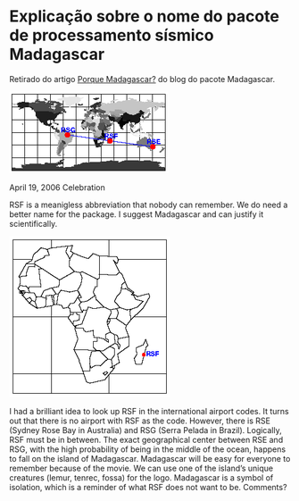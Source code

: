# Explicação sobre o nome do pacote de processamento sísmico Madagascar

Retirado do artigo [Porque Madagascar?](https://reproducibility.org/blog/2006/04/19/madagascar/) do blog do pacote Madagascar.

![madagascar](https://github.com/Dirack/Estudos/blob/master/Madagascar/madagascar_name/map.png)

April 19, 2006 Celebration

RSF is a meanigless abbreviation that nobody can remember.
We do need a better name for the package.
I suggest Madagascar and can justify it scientifically.

![rsf](https://github.com/Dirack/Estudos/blob/master/Madagascar/madagascar_name/rsf.png)

I had a brilliant idea to look up RSF in the international airport codes.
It turns out that there is no airport with RSF as the code.
However, there is RSE (Sydney Rose Bay in Australia) and RSG (Serra Pelada in Brazil).
Logically, RSF must be in between. The exact geographical center between
RSE and RSG, with the high probability of being in the middle of the ocean,
happens to fall on the island of Madagascar.
Madagascar will be easy for everyone to remember because of the movie.
We can use one of the island’s unique creatures (lemur, tenrec, fossa)
for the logo. Madagascar is a symbol of isolation, which is a reminder
of what RSF does not want to be. Comments?

